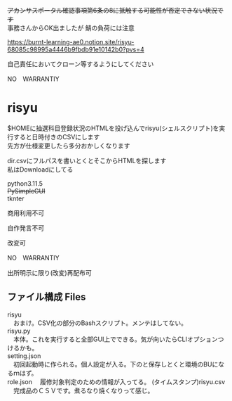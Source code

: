 
~~アカンサスポータル確認事項第6条の8に抵触する可能性が否定できない状況です~~  
事務さんからOK出ましたが
鯖の負荷には注意

https://burnt-learning-ae0.notion.site/risyu-68085c98995a4446b9fbdb91e10142b0?pvs=4

自己責任においてクローン等するようにしてください

NO　WARRANTIY

# risyu
$HOMEに抽選科目登録状況のHTMLを投げ込んでrisyu(シェルスクリプト)を実行すると日時付きのCSVにします  
先方が仕様変更したら多分おかしくなります

dir.csvにフルパスを書いとくとそこからHTMLを探します  
私はDownloadにしてる

python3.11.5  
~~PySimpleGUI~~  
tknter  

商用利用不可

自作発言不可

改変可  


NO　WARRANTIY

出所明示に限り(改変)再配布可


## ファイル構成 Files  
risyu  
　おまけ。CSV化の部分のBashスクリプト。メンテはしてない。  
risyu.py  
　本体。これを実行すると全部GUI上でできる。気が向いたらCLIオプションつけるかも。  
setting.json  
　初回起動時に作られる。個人設定が入る。下のと保存しとくと環境のBUになるｍはず。  
role.json
　履修対象判定のための情報が入ってる。
(タイムスタンプ)risyu.csv
　完成品のＣＳＶです。煮るなり焼くなりって感じ。  

